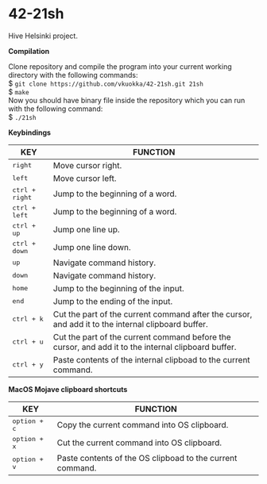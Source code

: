 # 42-21sh
Hive Helsinki project.

**Compilation**

Clone repository and compile the program into your current working directory with the following commands:  
$ `git clone https://github.com/vkuokka/42-21sh.git 21sh`   
$ `make`  
Now you should have binary file inside the repository which you can run with the following command:  
$ `./21sh`  
  
**Keybindings**

| KEY  | FUNCTION |
| ------------- | ------------- |
| <kbd>right</kbd> | Move cursor right. |
| <kbd>left</kbd> | Move cursor left. |
| <kbd>ctrl + right</kbd> | Jump to the beginning of a word. |
| <kbd>ctrl + left</kbd> | Jump to the beginning of a word. |
| <kbd>ctrl + up</kbd> | Jump one line up. |
| <kbd>ctrl + down</kbd> | Jump one line down. |
| <kbd>up</kbd> | Navigate command history. |
| <kbd>down</kbd> | Navigate command history. |
| <kbd>home</kbd> | Jump to the beginning of the input. |
| <kbd>end</kbd> | Jump to the ending of the input. |
| <kbd>ctrl + k</kbd> | Cut the part of the current command after the cursor, and add it to the internal clipboard buffer. |
| <kbd>ctrl + u</kbd> | Cut the part of the current command before the cursor, and add it to the internal clipboard buffer. |
| <kbd>ctrl + y</kbd> | Paste contents of the internal clipboad to the current command. |

**MacOS Mojave clipboard shortcuts**

| KEY  | FUNCTION |
| ------------- | ------------- |
| <kbd>option + c</kbd> | Copy the current command into OS clipboard. |
| <kbd>option + x</kbd> | Cut the current command into OS clipboard. |
| <kbd>option + v</kbd> | Paste contents of the OS clipboad to the current command. |
